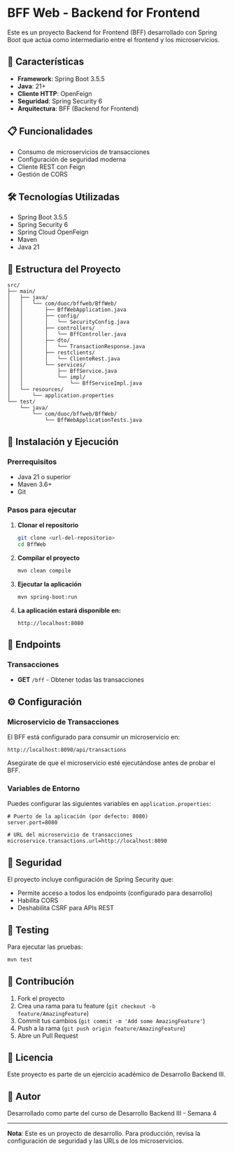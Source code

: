 # BFF Web - Backend for Frontend

Este es un proyecto Backend for Frontend (BFF) desarrollado con Spring Boot que actúa como intermediario entre el frontend y los microservicios.

## 🚀 Características

- **Framework**: Spring Boot 3.5.5
- **Java**: 21+
- **Cliente HTTP**: OpenFeign
- **Seguridad**: Spring Security 6
- **Arquitectura**: BFF (Backend for Frontend)

## 📋 Funcionalidades

- Consumo de microservicios de transacciones
- Configuración de seguridad moderna
- Cliente REST con Feign
- Gestión de CORS

## 🛠️ Tecnologías Utilizadas

- Spring Boot 3.5.5
- Spring Security 6
- Spring Cloud OpenFeign
- Maven
- Java 21

## 📁 Estructura del Proyecto

```
src/
├── main/
│   ├── java/
│   │   └── com/duoc/bffweb/BffWeb/
│   │       ├── BffWebApplication.java
│   │       ├── config/
│   │       │   └── SecurityConfig.java
│   │       ├── controllers/
│   │       │   └── BffController.java
│   │       ├── dto/
│   │       │   └── TransactionResponse.java
│   │       ├── restclients/
│   │       │   └── ClienteRest.java
│   │       └── services/
│   │           ├── BffService.java
│   │           └── impl/
│   │               └── BffServiceImpl.java
│   └── resources/
│       └── application.properties
└── test/
    └── java/
        └── com/duoc/bffweb/BffWeb/
            └── BffWebApplicationTests.java
```

## 🔧 Instalación y Ejecución

### Prerrequisitos

- Java 21 o superior
- Maven 3.6+
- Git

### Pasos para ejecutar

1. **Clonar el repositorio**
   ```bash
   git clone <url-del-repositorio>
   cd BffWeb
   ```

2. **Compilar el proyecto**
   ```bash
   mvn clean compile
   ```

3. **Ejecutar la aplicación**
   ```bash
   mvn spring-boot:run
   ```

4. **La aplicación estará disponible en:**
   ```
   http://localhost:8080
   ```

## 📡 Endpoints

### Transacciones

- **GET** `/bff` - Obtener todas las transacciones

## ⚙️ Configuración

### Microservicio de Transacciones

El BFF está configurado para consumir un microservicio en:
```
http://localhost:8090/api/transactions
```

Asegúrate de que el microservicio esté ejecutándose antes de probar el BFF.

### Variables de Entorno

Puedes configurar las siguientes variables en `application.properties`:

```properties
# Puerto de la aplicación (por defecto: 8080)
server.port=8080

# URL del microservicio de transacciones
microservice.transactions.url=http://localhost:8090
```

## 🔐 Seguridad

El proyecto incluye configuración de Spring Security que:

- Permite acceso a todos los endpoints (configurado para desarrollo)
- Habilita CORS
- Deshabilita CSRF para APIs REST

## 🧪 Testing

Para ejecutar las pruebas:

```bash
mvn test
```

## 🤝 Contribución

1. Fork el proyecto
2. Crea una rama para tu feature (`git checkout -b feature/AmazingFeature`)
3. Commit tus cambios (`git commit -m 'Add some AmazingFeature'`)
4. Push a la rama (`git push origin feature/AmazingFeature`)
5. Abre un Pull Request

## 📝 Licencia

Este proyecto es parte de un ejercicio académico de Desarrollo Backend III.

## 👥 Autor

Desarrollado como parte del curso de Desarrollo Backend III - Semana 4

---

**Nota**: Este es un proyecto de desarrollo. Para producción, revisa la configuración de seguridad y las URLs de los microservicios.
